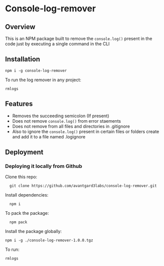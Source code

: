 
# Console-log-remover

## Overview

This is an NPM package built to remove the ```console.log()``` present in the code just by executing a single command in the CLI

## Installation
```
npm i -g console-log-remover
```

To run the log remover in any project:
``` 
rmlogs
```










## Features

- Removes the succeeding semicolon (If present)
- Does not remove ```console.log()``` from error staements
- Does not remove from all files and directories in .gitignore
- Also to ignore the ```console.log()``` present in certain files or folders create and add it to a file named .logignore






## Deployment

### Deploying it locally from Github

Clone this repo:
```
  git clone https://github.com/avantgard3labs/console-log-remover.git
```

Install dependencies:
```
  npm i
```

To pack the package:
```
  npm pack
```

Install the package globally:
```
npm i -g ./console-log-remover-1.0.0.tgz
```

To run:
```
rmlogs
```
